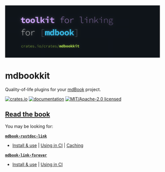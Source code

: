 [![mdbookkit hero image](/docs/src/media/banner.webp)](https://tonywu6.github.io/mdbookkit/)

# mdbookkit

Quality-of-life plugins for your [mdBook] project.

[![crates.io](https://img.shields.io/crates/v/mdbookkit?style=flat-square)](https://crates.io/crates/mdbookkit)
[![documentation](https://img.shields.io/github/actions/workflow/status/tonywu6/mdbookkit/docs.yml?event=release&style=flat-square&label=docs)](https://docs.rs/mdbookkit)
[![MIT/Apache-2.0 licensed](https://img.shields.io/crates/l/mdbookkit?style=flat-square)](/LICENSE-APACHE.md)

## [Read the book](https://tonywu6.github.io/mdbookkit/)

You may be looking for:

[**`mdbook-rustdoc-link`**](https://tonywu6.github.io/mdbookkit/rustdoc-link/)

<!-- prettier-ignore-start -->

- [Install & use](https://tonywu6.github.io/mdbookkit/rustdoc-link/getting-started#install)
  | [Using in CI](https://tonywu6.github.io/mdbookkit/rustdoc-link/continuous-integration)
  | [Caching](https://tonywu6.github.io/mdbookkit/rustdoc-link/caching)

[**`mdbook-link-forever`**](https://tonywu6.github.io/mdbookkit/link-forever/)

- [Install & use](https://tonywu6.github.io/mdbookkit/link-forever/#getting-started)
  | [Using in CI](https://tonywu6.github.io/mdbookkit/link-forever/continuous-integration)

[mdBook]: https://rust-lang.github.io/mdBook/

<!-- prettier-ignore-end -->
